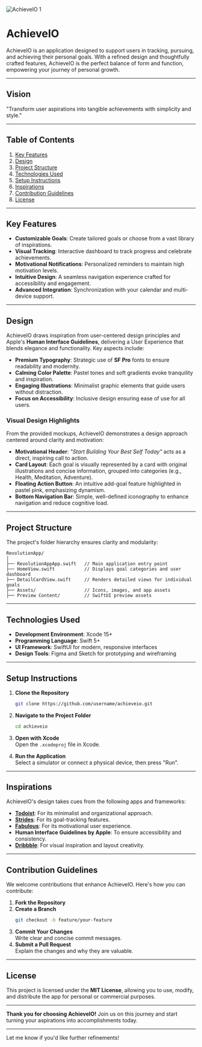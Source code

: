 
![AchieveIO 1](https://github.com/user-attachments/assets/33b147db-9ff6-427c-aee2-d2788b405cbf)

# AchieveIO

AchieveIO is an application designed to support users in tracking, pursuing, and achieving their personal goals. With a refined design and thoughtfully crafted features, AchieveIO is the perfect balance of form and function, empowering your journey of personal growth.

---

## **Vision**

"Transform user aspirations into tangible achievements with simplicity and style."

---

## **Table of Contents**

1. [Key Features](#key-features)  
2. [Design](#design)  
3. [Project Structure](#project-structure)  
4. [Technologies Used](#technologies-used)  
5. [Setup Instructions](#setup-instructions)  
6. [Inspirations](#inspirations)  
7. [Contribution Guidelines](#contribution-guidelines)  
8. [License](#license)  

---

## **Key Features**

- **Customizable Goals**: Create tailored goals or choose from a vast library of inspirations.  
- **Visual Tracking**: Interactive dashboard to track progress and celebrate achievements.  
- **Motivational Notifications**: Personalized reminders to maintain high motivation levels.  
- **Intuitive Design**: A seamless navigation experience crafted for accessibility and engagement.  
- **Advanced Integration**: Synchronization with your calendar and multi-device support.  

---

## **Design**

AchieveIO draws inspiration from user-centered design principles and Apple's **Human Interface Guidelines**, delivering a User Experience that blends elegance and functionality. Key aspects include:

- **Premium Typography**: Strategic use of **SF Pro** fonts to ensure readability and modernity.  
- **Calming Color Palette**: Pastel tones and soft gradients evoke tranquility and inspiration.  
- **Engaging Illustrations**: Minimalist graphic elements that guide users without distraction.  
- **Focus on Accessibility**: Inclusive design ensuring ease of use for all users.

### **Visual Design Highlights**

From the provided mockups, AchieveIO demonstrates a design approach centered around clarity and motivation:

- **Motivational Header**: *"Start Building Your Best Self Today"* acts as a direct, inspiring call to action.  
- **Card Layout**: Each goal is visually represented by a card with original illustrations and concise information, grouped into categories (e.g., Health, Meditation, Adventure).  
- **Floating Action Button**: An intuitive add-goal feature highlighted in pastel pink, emphasizing dynamism.  
- **Bottom Navigation Bar**: Simple, well-defined iconography to enhance navigation and reduce cognitive load.

---

## **Project Structure**

The project's folder hierarchy ensures clarity and modularity:  

```
RevolutionApp/
│
├── RevolutionAppApp.swift   // Main application entry point
├── HomeView.swift           // Displays goal categories and user dashboard
├── DetailCardView.swift     // Renders detailed views for individual goals
├── Assets/                  // Icons, images, and app assets
├── Preview Content/         // SwiftUI preview assets
```

---

## **Technologies Used**

- **Development Environment**: Xcode 15+  
- **Programming Language**: Swift 5+  
- **UI Framework**: SwiftUI for modern, responsive interfaces  
- **Design Tools**: Figma and Sketch for prototyping and wireframing  

---

## **Setup Instructions**

1. **Clone the Repository**
   ```bash
   git clone https://github.com/username/achieveio.git
   ```
2. **Navigate to the Project Folder**  
   ```bash
   cd achieveio
   ```
3. **Open with Xcode**  
   Open the `.xcodeproj` file in Xcode.  

4. **Run the Application**  
   Select a simulator or connect a physical device, then press "Run".  

---

## **Inspirations**

AchieveIO's design takes cues from the following apps and frameworks:  

- **[Todoist](https://todoist.com/)**: For its minimalist and organizational approach.  
- **[Strides](https://www.stridesapp.com/)**: For its goal-tracking features.  
- **[Fabulous](https://www.thefabulous.co/)**: For its motivational user experience.  
- **Human Interface Guidelines by Apple**: To ensure accessibility and consistency.  
- **[Dribbble](https://dribbble.com/)**: For visual inspiration and layout creativity.  

---

## **Contribution Guidelines**

We welcome contributions that enhance AchieveIO. Here's how you can contribute:  

1. **Fork the Repository**  
2. **Create a Branch**  
   ```bash
   git checkout -b feature/your-feature
   ```
3. **Commit Your Changes**  
   Write clear and concise commit messages.  
4. **Submit a Pull Request**  
   Explain the changes and why they are valuable.  

---

## **License**

This project is licensed under the **MIT License**, allowing you to use, modify, and distribute the app for personal or commercial purposes.  

---

**Thank you for choosing AchieveIO!** Join us on this journey and start turning your aspirations into accomplishments today.  

--- 

Let me know if you'd like further refinements!
